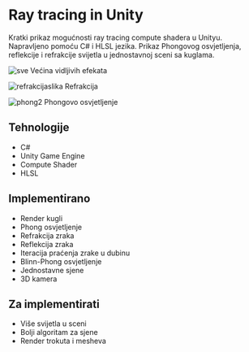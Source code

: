 # Ray tracing in Unity

Kratki prikaz mogućnosti ray tracing compute shadera u Unityu. Napravljeno pomoću C# i HLSL jezika. Prikaz Phongovog osvjetljenja, reflekcije i refrakcije svijetla u jednostavnoj sceni sa kuglama.

![sve](https://github.com/user-attachments/assets/f8b40a4c-08e8-445a-a98a-af77365861ea)
Većina vidljivih efekata

![refrakcijaslika](https://github.com/user-attachments/assets/1a342a04-a263-46b9-8749-ca67b631fe2e)
Refrakcija

![phong2](https://github.com/user-attachments/assets/0e60955a-b698-49ff-affb-03ef0f6d0fda)
Phongovo osvjetljenje

## Tehnologije
- C#
- Unity Game Engine
- Compute Shader
- HLSL

## Implementirano
- Render kugli
- Phong osvjetljenje
- Refrakcija zraka
- Reflekcija zraka
- Iteracija praćenja zrake u dubinu
- Blinn-Phong osvjetljenje
- Jednostavne sjene
- 3D kamera

## Za implementirati
- Više svijetla u sceni
- Bolji algoritam za sjene
- Render trokuta i mesheva

